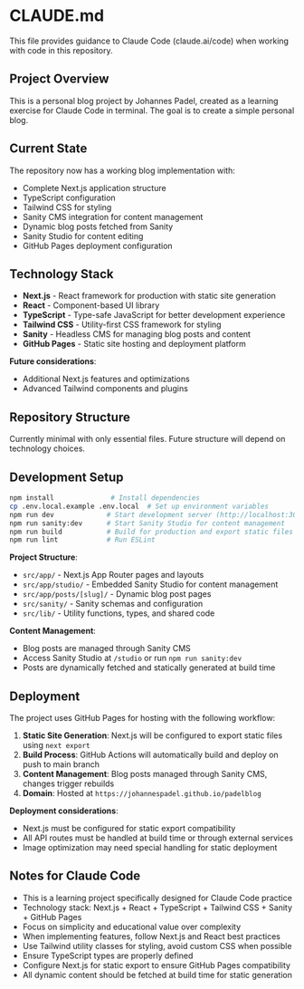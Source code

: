 # CLAUDE.md

This file provides guidance to Claude Code (claude.ai/code) when working with code in this repository.

## Project Overview

This is a personal blog project by Johannes Padel, created as a learning exercise for Claude Code in terminal. The goal is to create a simple personal blog.

## Current State

The repository now has a working blog implementation with:
- Complete Next.js application structure
- TypeScript configuration
- Tailwind CSS for styling
- Sanity CMS integration for content management
- Dynamic blog posts fetched from Sanity
- Sanity Studio for content editing
- GitHub Pages deployment configuration

## Technology Stack

- **Next.js** - React framework for production with static site generation
- **React** - Component-based UI library
- **TypeScript** - Type-safe JavaScript for better development experience
- **Tailwind CSS** - Utility-first CSS framework for styling
- **Sanity** - Headless CMS for managing blog posts and content
- **GitHub Pages** - Static site hosting and deployment platform

**Future considerations**:
- Additional Next.js features and optimizations
- Advanced Tailwind components and plugins

## Repository Structure

Currently minimal with only essential files. Future structure will depend on technology choices.

## Development Setup

```bash
npm install              # Install dependencies
cp .env.local.example .env.local  # Set up environment variables
npm run dev             # Start development server (http://localhost:3000)
npm run sanity:dev      # Start Sanity Studio for content management
npm run build           # Build for production and export static files
npm run lint            # Run ESLint
```

**Project Structure**:
- `src/app/` - Next.js App Router pages and layouts
- `src/app/studio/` - Embedded Sanity Studio for content management
- `src/app/posts/[slug]/` - Dynamic blog post pages
- `src/sanity/` - Sanity schemas and configuration
- `src/lib/` - Utility functions, types, and shared code

**Content Management**:
- Blog posts are managed through Sanity CMS
- Access Sanity Studio at `/studio` or run `npm run sanity:dev`
- Posts are dynamically fetched and statically generated at build time

## Deployment

The project uses GitHub Pages for hosting with the following workflow:

1. **Static Site Generation**: Next.js will be configured to export static files using `next export`
2. **Build Process**: GitHub Actions will automatically build and deploy on push to main branch
3. **Content Management**: Blog posts managed through Sanity CMS, changes trigger rebuilds
4. **Domain**: Hosted at `https://johannespadel.github.io/padelblog`

**Deployment considerations**:
- Next.js must be configured for static export compatibility
- All API routes must be handled at build time or through external services
- Image optimization may need special handling for static deployment

## Notes for Claude Code

- This is a learning project specifically designed for Claude Code practice
- Technology stack: Next.js + React + TypeScript + Tailwind CSS + Sanity + GitHub Pages
- Focus on simplicity and educational value over complexity
- When implementing features, follow Next.js and React best practices
- Use Tailwind utility classes for styling, avoid custom CSS when possible
- Ensure TypeScript types are properly defined
- Configure Next.js for static export to ensure GitHub Pages compatibility
- All dynamic content should be fetched at build time for static generation